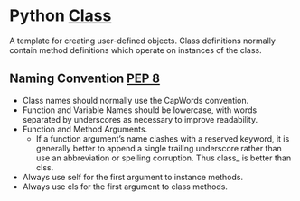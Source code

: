 # Python [Class](https://docs.python.org/3.11/glossary.html#term-class)

A template for creating user-defined objects. Class definitions normally contain method definitions which operate on instances of the class.

## Naming Convention [PEP 8](https://peps.python.org/pep-0008/#class-names)

- Class names should normally use the CapWords convention.
- Function and Variable Names should be lowercase, with words separated by underscores as necessary to improve readability.
- Function and Method Arguments.
     - If a function argument’s name clashes with a reserved keyword, it is generally better to append a single trailing
       underscore rather than use an abbreviation or spelling corruption. Thus class_ is better than clss.
- Always use self for the first argument to instance methods.
- Always use cls for the first argument to class methods.
